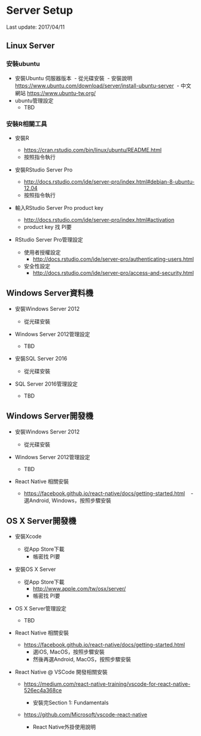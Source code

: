 # Server Setup
Last update: 2017/04/11

## Linux Server

### 安裝ubuntu

- 安裝Ubuntu 伺服器版本
  - 從光碟安裝
  - 安裝說明 https://www.ubuntu.com/download/server/install-ubuntu-server
  - 中文網站 https://www.ubuntu-tw.org/
- ubuntu管理設定
  - TBD

### 安裝R相關工具
- 安裝R
  - https://cran.rstudio.com/bin/linux/ubuntu/README.html
  - 按照指令執行

- 安裝RStudio Server Pro
  - http://docs.rstudio.com/ide/server-pro/index.html#debian-8-ubuntu-12.04
  - 按照指令執行

- 輸入RStudio Server Pro product key 
  - http://docs.rstudio.com/ide/server-pro/index.html#activation
  - product key 找 PI要

- RStudio Server Pro管理設定
  - 使用者授權設定
    - http://docs.rstudio.com/ide/server-pro/authenticating-users.html
  - 安全性設定
    - http://docs.rstudio.com/ide/server-pro/access-and-security.html




## Windows Server資料機

- 安裝Windows Server 2012
  - 從光碟安裝

- Windows Server 2012管理設定
  - TBD

- 安裝SQL Server 2016
  - 從光碟安裝

- SQL Server 2016管理設定
  - TBD

## Windows Server開發機

- 安裝Windows Server 2012
  - 從光碟安裝

- Windows Server 2012管理設定
  - TBD
  
- React Native 相關安裝
  - https://facebook.github.io/react-native/docs/getting-started.html
    - 選Android, Windows，按照步驟安裝

## OS X Server開發機

- 安裝Xcode
  - 從App Store下載
    - 帳密找 PI要

- 安裝OS X Server
  - 從App Store下載
    - http://www.apple.com/tw/osx/server/
    - 帳密找 PI要

- OS X Server管理設定
  - TBD

- React Native 相關安裝
  - https://facebook.github.io/react-native/docs/getting-started.html
    - 選iOS, MacOS，按照步驟安裝
    - 然後再選Android, MacOS，按照步驟安裝

- React Native @ VSCode 開發相關安裝
  - https://medium.com/react-native-training/vscode-for-react-native-526ec4a368ce
    - 安裝完Section 1: Fundamentals

  - https://github.com/Microsoft/vscode-react-native
    - React Native外掛使用說明




